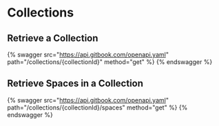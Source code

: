 # Collections

## Retrieve a Collection

{% swagger src="https://api.gitbook.com/openapi.yaml" path="/collections/{collectionId}" method="get" %}
{% endswagger %}

## Retrieve Spaces in a Collection

{% swagger src="https://api.gitbook.com/openapi.yaml" path="/collections/{collectionId}/spaces" method="get" %}
{% endswagger %}